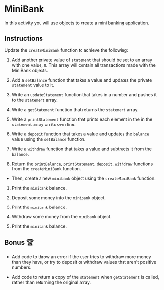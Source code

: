 # MiniBank

In this activity you will use objects to create a mini banking application.

## Instructions

Update the `createMiniBank` function to achieve the following:

1. Add another private value of `statement` that should be set to an array with one value, `0`. This array will contain all transactions made with the MiniBank objects.

2. Add a `setBalance` function that takes a value and updates the private `statement` value to it.

3. Write an `updateStatement` function that takes in a number and pushes it to the `statement` array.

4. Write a `getStatement` function that returns the `statement` array.

5. Write a `printStatement` function that prints each element in the in the `statement` array on its own line.

6. Write a `deposit` function that takes a value and updates the `balance` value using the `setBalance` function.

7. Write a `withdraw` function that takes a value and subtracts it from the `balance`.

8. Return the `printBalance`, `printStatement`, `deposit`, `withdraw` functions from the `createMiniBank` function.

- Then, create a new `minibank` object using the `createMiniBank` function.

1. Print the `minibank` balance.

2. Deposit some money into the `minibank` object.

3. Print the `minibank` balance.

4. Withdraw some money from the `minibank` object.

5. Print the `minibank` balance.

## Bonus 🏆

- Add code to throw an error if the user tries to withdraw more money than they have, or try to deposit or withdraw values that aren't positive numbers.

- Add code to return a copy of the `statement` when `getStatement` is called, rather than returning the original array.
